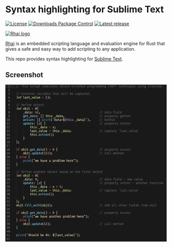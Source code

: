 Syntax highlighting for Sublime Text
===================================

[![License](https://img.shields.io/github/license/rhaiscript/sublime-rhai)](https://github.com/rhaiscript/sublime-rhai/blob/master/LICENSE.md)
[![Downloads Package Control](https://img.shields.io/packagecontrol/dt/Rhai%20Syntax%20Highlighting.svg)](https://packagecontrol.io/packages/Rhai%20Syntax%20Highlighting)
[![Latest release](https://img.shields.io/github/release/rhaiscript/sublime-rhai.svg)](https://github.com/rhaiscript/sublime-rhai/releases/latest)

[![Rhai logo](https://rhai.rs/book/images/logo/rhai-banner-transparent-colour.png)](https://rhai.rs)

[Rhai](https://rhai.rs) is an embedded scripting language and evaluation engine for Rust that gives
a safe and easy way to add scripting to any application.

This repo provides syntax highlighting for [Sublime Text](https://www.sublimetext.com).

Screenshot
----------

![Preview](sample.png)

